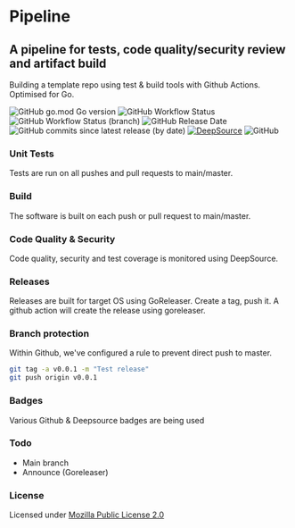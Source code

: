 # Pipeline

## A pipeline for tests, code quality/security review and artifact build

Building a template repo using test & build tools with Github Actions. Optimised for Go.

![GitHub go.mod Go version](https://img.shields.io/github/go-mod/go-version/olliephillips/pipeline?style=flat-square)
![GitHub Workflow Status](https://img.shields.io/github/workflow/status/olliephillips/pipeline/Build?style=flat-square)
![GitHub Workflow Status (branch)](https://img.shields.io/github/workflow/status/olliephillips/pipeline/Unit%20Test/master?label=tests&style=flat-square)
![GitHub Release Date](https://img.shields.io/github/release-date/olliephillips/pipeline?style=flat-square)
![GitHub commits since latest release (by date)](https://img.shields.io/github/commits-since/olliephillips/pipeline/latest?style=flat-square)
[![DeepSource](https://deepsource.io/gh/olliephillips/pipeline.svg/?label=active+issues&token=uYY_4Kwjq9MnjT7TzykEyv-J)](https://deepsource.io/gh/olliephillips/pipeline/?ref=repository-badge)
![GitHub](https://img.shields.io/github/license/olliephillips/pipeline?label=license&style=flat-square)

### Unit Tests

Tests are run on all pushes and pull requests to main/master.

### Build

The software is built on each push or pull request to main/master.

### Code Quality & Security

Code quality, security and test coverage is monitored using DeepSource.

### Releases

Releases are built for target OS using GoReleaser. Create a tag, push it. 
A github action will create the release using goreleaser.

### Branch protection

Within Github, we've configured a rule to prevent direct push to master.

```bash
git tag -a v0.0.1 -m "Test release"
git push origin v0.0.1
```

### Badges
Various Github & Deepsource badges are being used

### Todo
- Main branch
- Announce (Goreleaser)

### License
Licensed under [Mozilla Public License 2.0](LICENSE)
